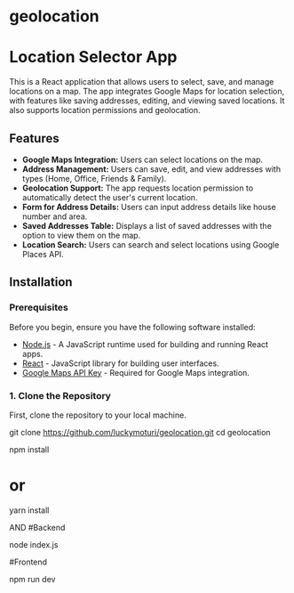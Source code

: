# geolocation
# Location Selector App

This is a React application that allows users to select, save, and manage locations on a map. The app integrates Google Maps for location selection, with features like saving addresses, editing, and viewing saved locations. It also supports location permissions and geolocation.

## Features

- **Google Maps Integration:** Users can select locations on the map.
- **Address Management:** Users can save, edit, and view addresses with types (Home, Office, Friends & Family).
- **Geolocation Support:** The app requests location permission to automatically detect the user's current location.
- **Form for Address Details:** Users can input address details like house number and area.
- **Saved Addresses Table:** Displays a list of saved addresses with the option to view them on the map.
- **Location Search:** Users can search and select locations using Google Places API.

## Installation

### Prerequisites

Before you begin, ensure you have the following software installed:

- [Node.js](https://nodejs.org/) - A JavaScript runtime used for building and running React apps.
- [React](https://reactjs.org/) - JavaScript library for building user interfaces.
- [Google Maps API Key](https://console.cloud.google.com/) - Required for Google Maps integration.

### 1. Clone the Repository

First, clone the repository to your local machine.

git clone https://github.com/luckymoturi/geolocation.git
cd geolocation

npm install
# or
yarn install

AND
#Backend

node index.js

#Frontend 

npm run dev
